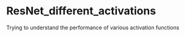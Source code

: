 # ResNet_different_activations
Trying to understand the performance of various activation functions
